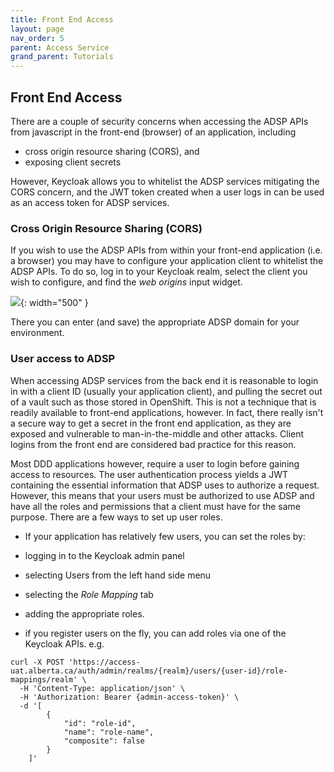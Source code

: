```yaml
---
title: Front End Access
layout: page
nav_order: 5
parent: Access Service
grand_parent: Tutorials
---
```


## Front End Access

There are a couple of security concerns when accessing the ADSP APIs from javascript in the front-end (browser) of an application, including

- cross origin resource sharing (CORS), and
- exposing client secrets

However, Keycloak allows you to whitelist the ADSP services mitigating the CORS concern, and the JWT token created when a user logs in can be used as an access token for ADSP services.

### Cross Origin Resource Sharing (CORS)

If you wish to use the ADSP APIs from within your front-end application (i.e. a browser) you may have to configure your application client to whitelist the ADSP APIs. To do so, log in to your Keycloak realm, select the client you wish to configure, and find the _web origins_ input widget.

![](/adsp-monorepo/assets/access-service/web-origins.png){: width="500" }

There you can enter (and save) the appropriate ADSP domain for your environment.

### User access to ADSP

When accessing ADSP services from the back end it is reasonable to login in with a client ID (usually your application client), and pulling the secret out of a vault such as those stored in OpenShift. This is not a technique that is readily available to front-end applications, however. In fact, there really isn't a secure way to get a secret in the front end application, as they are exposed and vulnerable to man-in-the-middle and other attacks. Client logins from the front end are considered bad practice for this reason.

Most DDD applications however, require a user to login before gaining access to resources. The user authentication process yields a JWT containing the essential information that ADSP uses to authorize a request. However, this means that your users must be authorized to use ADSP and have all the roles and permissions that a client must have for the same purpose. There are a few ways to set up user roles.

- If your application has relatively few users, you can set the roles by:
- logging in to the Keycloak admin panel
- selecting Users from the left hand side menu
- selecting the _Role Mapping_ tab
- adding the appropriate roles.

- if you register users on the fly, you can add roles via one of the Keycloak APIs. e.g.

```
curl -X POST 'https://access-uat.alberta.ca/auth/admin/realms/{realm}/users/{user-id}/role-mappings/realm' \
  -H 'Content-Type: application/json' \
  -H 'Authorization: Bearer {admin-access-token}' \
  -d '[
        {
            "id": "role-id",
            "name": "role-name",
            "composite": false
        }
    ]'

```
